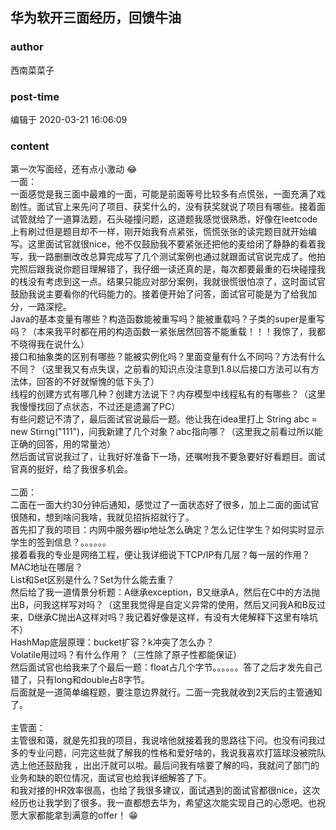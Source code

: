 ## 华为软开三面经历，回馈牛油
### author 
西南菜菜子
### post-time 

编辑于  2020-03-21 16:06:09
### content 
<div class="post-topic-des nc-post-content">
 <div>
  第一次写面经，还有点小激动
  <span>
   😂
  </span>
 </div>
 <div>
  一面：
 </div>
 <div>
  一面感觉是我三面中最难的一面，可能是前面等号比较多有点慌张，一面充满了戏剧性。面试官上来先问了项目、获奖什么的，没有获奖就说了项目有哪些。接着面试管就给了一道算法题，石头碰撞问题，这道题我感觉很熟悉，好像在leetcode上有刷过但是题目却不一样，刚开始我有点紧张，慌慌张张的读完题目就开始编写。这里面试官就很nice，他不仅鼓励我不要紧张还把他的麦给闭了静静的看着我写，我一路删删改改总算完成写了几个测试案例也通过就跟面试官说完成了。他拍完照后跟我说你题目理解错了，我仔细一读还真的是，每次都要最重的石块碰撞我的栈没有考虑到这一点。结果只能应对部分案例，我就很慌很怕凉了，这时面试官鼓励我说主要看你的代码能力的。接着便开始了问答，面试官可能是为了给我加分，一路深挖。
 </div>
 <div>
  Java的基本变量有哪些？构造函数能被重写吗？能被重载吗？子类的super是重写吗？（本来我平时都在用的构造函数一紧张居然回答不能重载！！！我惊了，我都不晓得我在说什么）
 </div>
 <div>
  接口和抽象类的区别有哪些？能被实例化吗？里面变量有什么不同吗？方法有什么不同？（这里我又有点失误，之前看的知识点没注意到1.8以后接口方法可以有方法体，回答的不好就惭愧的低下头了）
 </div>
 <div>
  线程的创建方式有哪几种？创建方法说下？内存模型中线程私有的有哪些？（这里我慢慢找回了点状态，不过还是遗漏了PC）
 </div>
 <div>
  有些问题记不清了，最后面试官说最后一题。他让我在idea里打上 String abc = new Stirng("111")，问我新建了几个对象？abc指向哪？（这里我之前看过所以能正确的回答，用的常量池）
 </div>
 <div>
  然后面试官说我过了，让我好好准备下一场，还嘱咐我不要急要好好看题目。面试官真的挺好，给了我很多机会。
 </div>
 <div>
  <br/>
 </div>
 <div>
  二面：
 </div>
 <div>
  二面在一面大约30分钟后通知，感觉过了一面状态好了很多，加上二面的面试官很随和，想到啥问我啥，我就见招拆招就行了。
 </div>
 <div>
  首先扣了我的项目：内网中服务器ip地址怎么确定？怎么记住学生？如何实时显示学生的签到信息？。。。。。。
 </div>
 <div>
  接着看我的专业是网络工程，便让我详细说下TCP/IP有几层？每一层的作用？MAC地址在哪层？
 </div>
 <div>
  List和Set区别是什么？Set为什么能去重？
 </div>
 <div>
  然后给了我一道情景分析题：A继承exception，B又继承A，然后在C中的方法抛出B，问我这样写对吗？（这里我觉得是自定义异常的使用，然后又问我A和B反过来，D继承C抛出A这样对吗？我记着好像是这样，有没有大佬解释下这里有啥坑不）
 </div>
 <div>
  HashMap底层原理：bucket扩容？k冲突了怎么办？
 </div>
 <div>
  Volatile用过吗？有什么作用？（三性除了原子性都能保证）
 </div>
 <div>
  然后面试官也给我来了个最后一题：float占几个字节。。。。。。答了之后才发先自己错了，只有long和double占8字节。
 </div>
 <div>
  后面就是一道简单编程题，要注意边界就行。二面一完我就收到2天后的主管通知了。
 </div>
 <div>
  <br/>
 </div>
 <div>
  主管面：
 </div>
 <div>
  主管很和蔼，就是先扣我的项目，我说啥他就接着我的思路往下问。也没有问我过多的专业问题，问完这些就了解我的性格和爱好啥的，我说我喜欢打篮球没被院队选上他还鼓励我
  <span>
   ，出出汗就可以啦。最后问我有啥要了解的吗，我就问了部门的业务和缺的职位情况，面试官也给我详细解答了下。
  </span>
 </div>
 <div>
  <span>
   和我对接的HR效率很高，也给了我很多建议，面试遇到的面试官都很nice，这次经历也让我学到了很多。我一直都想去华为，希望这次能实现自己的心愿吧。也祝愿大家都能拿到满意的offer！
   <span>
    😁
   </span>
  </span>
 </div>
 <div>
 </div>
 <div>
 </div>
</div>
